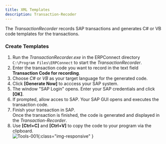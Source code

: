 ```yaml
---
title: XML Templates
description: Transaction-Recoder
---
```


The *TransactionRecorder* records SAP transactions and generates C# or VB code templates for the transactions.

### Create Templates

1. Run the *TransactionRecorder.exe* in the ERPConnect directory `C:\Program Files\ERPConnect` to start the *TransactionRecorder*.
2. Enter the transaction code you want to record in the text field **Transaction Code for recording**.
3. Choose *C#* or *VB* as your target language for the generated code.
4. Click **[Generate Now]** to acccess your SAP system. 
5. The window "SAP Login" opens. Enter your SAP credentials and click **[OK]**.
6. If prompted, allow acces to SAP. Your SAP GUI opens and executes the transaction code.
7. Finish your transaction in SAP. <br>
Once the transaction is finished, the code is generated and displayed in the *Transaction-Recorder*. 
8. Use **[Ctrl+C]** and **[Ctrl+V]** to copy the code to your program via the clipboard.<br>
![Tools-001]( site:assets/images/erpconnect/documentation/Tools-001.png){:class="img-responsive" }
